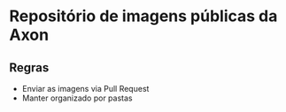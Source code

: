 # Repositório de imagens públicas da Axon

## Regras

- Enviar as imagens via Pull Request
- Manter organizado por pastas
